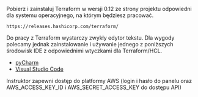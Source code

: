 Pobierz i zainstaluj Terraform w wersji 0.12 ze strony projektu odpowiedni dla systemu operacyjnego, na którym będziesz pracować.
```
https://releases.hashicorp.com/terraform/
```

Do pracy z Terraform wystarczy zwykły edytor tekstu. Dla wygody polecamy jednak zainstalowanie i używanie jednego z poniższych środowisk IDE z odpowiednimi wtyczkami dla Terraform/HCL.
* [pyCharm](https://www.jetbrains.com/pycharm/)
* [Visual Studio Code](https://code.visualstudio.com/)

Instruktor zapewni dostęp do platformy AWS (login i hasło do panelu oraz AWS_ACCESS_KEY_ID i AWS_SECRET_ACCESS_KEY do dostępu API)
